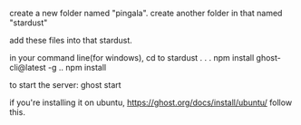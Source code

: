 create a new folder named "pingala".
create another folder in that named "stardust"

add these files into that stardust.

in your command line(for windows), 
cd to stardust
.
.
.
npm install ghost-cli@latest -g
..
npm install


to start the server: ghost start


if you're installing it on ubuntu,
https://ghost.org/docs/install/ubuntu/ follow this.
